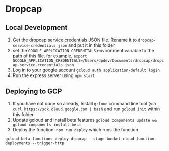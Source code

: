 # Dropcap

## Local Development
1. Get the dropcap service credentials JSON file. Rename it to `dropcap-service-credentials.json`
and put it in this folder
2. set the `GOOGLE_APPLICATION_CREDENTIALS` environment variable to the path of this file. for example,
`export GOOGLE_APPLICATION_CREDENTIALS=/Users/dpdev/Documents/dropcap/dropcap-service-credentials.json`
3. Log in to your google account `gcloud auth application-default login`
4. Run the express server using `npm start`

## Deploying to GCP
1. If you have not done so already, Install `gcloud` command line tool
(via `curl https://sdk.cloud.google.com | bash` and run `gcloud init`
  within this folder
2. Update gcloud and install beta features `gcloud components update && gcloud components install beta`
3. Deploy the function: `npm run deploy` which runs the function
```
gcloud beta functions deploy dropcap --stage-bucket cloud-function-deployments --trigger-http
```
